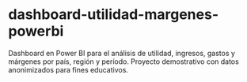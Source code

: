 # dashboard-utilidad-margenes-powerbi
Dashboard en Power BI para el análisis de utilidad, ingresos, gastos y márgenes por país, región y período. Proyecto demostrativo con datos anonimizados para fines educativos.
